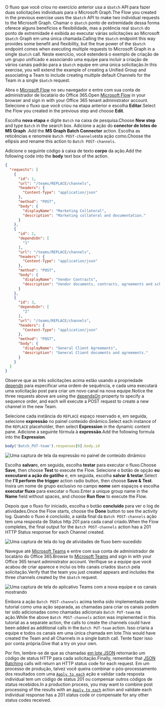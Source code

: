 <!-- markdownlint-disable MD002 MD041 -->

<span data-ttu-id="9c71c-101">O fluxo que você criou no exercício anterior usa a `$batch` API para fazer duas solicitações individuais para o Microsoft Graph.</span><span class="sxs-lookup"><span data-stu-id="9c71c-101">The Flow you created in the previous exercise uses the `$batch` API to make two individual requests to the Microsoft Graph.</span></span> <span data-ttu-id="9c71c-102">Chamar o `$batch` ponto de extremidade dessa forma oferece alguns benefícios e flexibilidade, mas a potência real `$batch` do ponto de extremidade é exibida ao executar várias solicitações ao Microsoft `$batch` Graph em uma única chamada.</span><span class="sxs-lookup"><span data-stu-id="9c71c-102">Calling the `$batch` endpoint this way provides some benefit and flexibility, but the true power of the `$batch` endpoint comes when executing multiple requests to Microsoft Graph in a single `$batch` call.</span></span> <span data-ttu-id="9c71c-103">Neste exercício, você estenderá o exemplo de criação de um grupo unificado e associando uma equipe para incluir a criação de vários canais padrão para a `$batch` equipe em uma única solicitação.</span><span class="sxs-lookup"><span data-stu-id="9c71c-103">In this exercise, you will extend the example of creating a Unified Group and associating a Team to include creating multiple default Channels for the Team in a single `$batch` request.</span></span>

<span data-ttu-id="9c71c-104">Abra o [Microsoft Flow](https://flow.microsoft.com) no seu navegador e entre com sua conta de administrador de locatário do Office 365.</span><span class="sxs-lookup"><span data-stu-id="9c71c-104">Open [Microsoft Flow](https://flow.microsoft.com) in your browser and sign in with your Office 365 tenant administrator account.</span></span> <span data-ttu-id="9c71c-105">Selecione o fluxo que você criou na etapa anterior e escolha **Editar**.</span><span class="sxs-lookup"><span data-stu-id="9c71c-105">Select the Flow you created in the previous step and choose **Edit**.</span></span>

<span data-ttu-id="9c71c-106">Escolha **nova etapa** e digite `Batch` na caixa de pesquisa.</span><span class="sxs-lookup"><span data-stu-id="9c71c-106">Choose **New step** and type `Batch` in the search box.</span></span> <span data-ttu-id="9c71c-107">Adicione a ação do **conector de lotes do MS Graph** .</span><span class="sxs-lookup"><span data-stu-id="9c71c-107">Add the **MS Graph Batch Connector** action.</span></span> <span data-ttu-id="9c71c-108">Escolha as reticências e renomeie `Batch POST-channels`esta ação como.</span><span class="sxs-lookup"><span data-stu-id="9c71c-108">Choose the ellipsis and rename this action to `Batch POST-channels`.</span></span>

<span data-ttu-id="9c71c-109">Adicione o seguinte código à caixa de texto **corpo** da ação.</span><span class="sxs-lookup"><span data-stu-id="9c71c-109">Add the following code into the **body** text box of the action.</span></span>

```json
{
  "requests": [
    {
      "id": 1,
      "url": "/teams/REPLACE/channels",
      "headers": {
        "Content-Type": "application/json"
      },
      "method": "POST",
      "body": {
        "displayName": "Marketing Collateral",
        "description": "Marketing collateral and documentation."
      }
    },
    {
      "id": 2,
      "dependsOn": [
        "1"
      ],
      "url": "/teams/REPLACE/channels",
      "headers": {
        "Content-Type": "application/json"
      },
      "method": "POST",
      "body": {
        "displayName": "Vendor Contracts",
        "description": "Vendor documents, contracts, agreements and schedules."
      }
    },
    {
      "id": 3,
      "dependsOn": [
        "2"
      ],
      "url": "/teams/REPLACE/channels",
      "headers": {
        "Content-Type": "application/json"
      },
      "method": "POST",
      "body": {
        "displayName": "General Client Agreements",
        "description": "General Client documents and agreements."
      }
    }
  ]
}
```

<span data-ttu-id="9c71c-110">Observe que as três solicitações acima estão usando a propriedade [dependn](https://docs.microsoft.com/graph/json-batching#sequencing-requests-with-the-dependson-property) para especificar uma ordem de sequência, e cada uma executará uma solicitação post para criar um novo canal na nova equipe.</span><span class="sxs-lookup"><span data-stu-id="9c71c-110">Notice the three requests above are using the [dependsOn](https://docs.microsoft.com/graph/json-batching#sequencing-requests-with-the-dependson-property) property to specify a sequence order, and each will execute a POST request to create a new channel in the new Team.</span></span>

<span data-ttu-id="9c71c-111">Selecione cada instância do `REPLACE` espaço reservado e, em seguida, selecione **expressão** no painel conteúdo dinâmico.</span><span class="sxs-lookup"><span data-stu-id="9c71c-111">Select each instance of the `REPLACE` placeholder, then select **Expression** in the dynamic content pane.</span></span> <span data-ttu-id="9c71c-112">Adicione a seguinte fórmula à **expressão**.</span><span class="sxs-lookup"><span data-stu-id="9c71c-112">Add the following formula into the **Expression**.</span></span>

```js
body('Batch_PUT-team').responses[0].body.id
```

![Uma captura de tela da expressão no painel de conteúdo dinâmico](./images/flow-channel1.png)

<span data-ttu-id="9c71c-114">Escolha **salvar**e, em seguida, escolha **testar** para executar o fluxo.</span><span class="sxs-lookup"><span data-stu-id="9c71c-114">Choose **Save**, then choose **Test** to execute the Flow.</span></span> <span data-ttu-id="9c71c-115">Selecione o botão de opção **eu executarei a ação do gatilho** e, em seguida, escolha **salvar & testar**.</span><span class="sxs-lookup"><span data-stu-id="9c71c-115">Select the **I'll perform the trigger** action radio button, then choose **Save & Test**.</span></span> <span data-ttu-id="9c71c-116">Insira um nome de grupo exclusivo no campo **nome** sem espaços e escolha **executar fluxo** para executar o fluxo.</span><span class="sxs-lookup"><span data-stu-id="9c71c-116">Enter a unique group name in the **Name** field without spaces, and choose **Run flow** to execute the Flow.</span></span>

<span data-ttu-id="9c71c-117">Depois que o fluxo for iniciado, escolha o botão **concluído** para ver o log de atividades.</span><span class="sxs-lookup"><span data-stu-id="9c71c-117">Once the Flow starts, choose the **Done** button to see the activity log.</span></span> <span data-ttu-id="9c71c-118">Quando o fluxo é concluído, a saída final da `Batch POST-channels` ação tem uma resposta de Status http 201 para cada canal criado.</span><span class="sxs-lookup"><span data-stu-id="9c71c-118">When the Flow completes, the final output for the `Batch POST-channels` action has a 201 HTTP Status response for each Channel created.</span></span>

![Uma captura de tela do log de atividades de fluxo bem-sucedido](./images/flow-channel2.png)

<span data-ttu-id="9c71c-120">Navegue até [Microsoft Teams](https://teams.microsoft.com) e entre com sua conta de administrador de locatário do Office 365.</span><span class="sxs-lookup"><span data-stu-id="9c71c-120">Browse to [Microsoft Teams](https://teams.microsoft.com) and sign in with your Office 365 tenant administrator account.</span></span> <span data-ttu-id="9c71c-121">Verifique se a equipe que você acabou de criar aparece e inclui os três canais criados `$batch` pela solicitação.</span><span class="sxs-lookup"><span data-stu-id="9c71c-121">Verify that the team you just created appears and includes the three channels created by the `$batch` request.</span></span>

![Uma captura de tela do aplicativo Teams com a nova equipe e os canais mostrando](./images/team-channels.png)

<span data-ttu-id="9c71c-123">Embora a ação `Batch POST-channels` acima tenha sido implementada neste tutorial como uma ação separada, as chamadas para criar os canais podem ter sido adicionadas como chamadas adicionais `Batch PUT-team` na ação.</span><span class="sxs-lookup"><span data-stu-id="9c71c-123">While the above `Batch POST-channels` action was implemented in this tutorial as a separate action, the calls to create the channels could have been added as additional calls in the `Batch PUT-team` action.</span></span> <span data-ttu-id="9c71c-124">Isso criaria a equipe e todos os canais em uma única chamada em lote.</span><span class="sxs-lookup"><span data-stu-id="9c71c-124">This would have created the Team and all Channels in a single batch call.</span></span> <span data-ttu-id="9c71c-125">Tente fazer isso por conta própria.</span><span class="sxs-lookup"><span data-stu-id="9c71c-125">Give that a try on your own.</span></span>

<span data-ttu-id="9c71c-126">Por fim, lembre-se de que as chamadas [em lote JSON](https://docs.microsoft.com/graph/json-batching) retornarão um código de status HTTP para cada solicitação.</span><span class="sxs-lookup"><span data-stu-id="9c71c-126">Finally, remember that [JSON Batching](https://docs.microsoft.com/graph/json-batching) calls will return an HTTP status code for each request.</span></span> <span data-ttu-id="9c71c-127">Em um processo de produção, talvez você queira combinar o pós-processamento dos resultados com uma [`Apply to each`](https://docs.microsoft.com/flow/apply-to-each) ação e validar cada resposta individual tem um código de status 201 ou compensar outros códigos de status recebidos.</span><span class="sxs-lookup"><span data-stu-id="9c71c-127">In a production process, you may want to combine post processing of the results with an [`Apply to each`](https://docs.microsoft.com/flow/apply-to-each) action and validate each individual response has a 201 status code or compensate for any other status codes received.</span></span>
